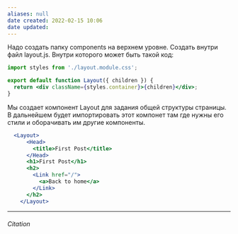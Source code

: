 ```yaml
---
aliases: null
date created: 2022-02-15 10:06
date updated:
---
```

Надо создать папку components на верхнем уровне. Создать внутри файл layout.js. 
Внутри которого может быть такой код:

```jsx
import styles from './layout.module.css';

export default function Layout({ children }) {
  return <div className={styles.container}>{children}</div>;
}

```

Мы создает компонент Layout для задания общей структуры страницы. В дальнейшем будет импортировать этот компонет там где нужны его стили и оборачивать им другие компоненты.

```jsx
  <Layout>
      <Head>
        <title>First Post</title>
      </Head>
      <h1>First Post</h1>
      <h2>
        <Link href="/">
          <a>Back to home</a>
        </Link>
      </h2>
    </Layout>
```

---

###### Citation

